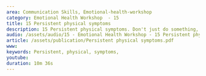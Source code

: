 ```yaml
---
area: Communication Skills, Emotional-health-workshop
category: Emotional Health Workshop  - 15
title: 15 Persistent physical symptoms
description: 15 Persistent physical symptoms. Don't just do something, stand there. Dave Tomson 
audio: /assets/audio/15 - Emotional Health Workshop - 15 Persistent physical symptoms. Don't just do something, stand theren - MQ.mp3
article: /assets/publication/Persistent physical symptoms.pdf
www: 
keywords: Persistent, physical, symptoms, 
youtube: 
duration: 10m 36s
--- 
```

